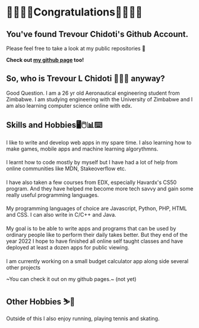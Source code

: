 # 🎉🎉🥳🥳Congratulations🥳🥳🎉🎉
## You've found Trevour Chidoti's Github Account. 

 
 Please feel free to take a look at my public repositories 📁 
 
**Check out [my github page](traelincoln.github.io) too!**


## So, who is Trevour L Chidoti 👨🏿‍💼 anyway? 
Good Question. 
I am a 26 yr old Aeronautical engineering student from Zimbabwe.
I am studying engineering with the University of Zimbabwe and I am also learning computer science online with edx.


## Skills and Hobbies🖥️🖱️📊⌨️
I like to write and develop web apps in my spare time.
I also learning how to make games, mobile apps and machine learning algorythmns.
####
I learnt how to code mostly by myself but I have had a lot of help from online communities like MDN, Stakeoverflow etc.
####
I have also taken a few courses from EDX, especially Havardx's CS50 program. And they have helped me become more tech savvy and gain some really useful programming languages.
####
My programming languages of choice are Javascript, Python, PHP, HTML and CSS. 
I can also write in C/C++ and Java.
####
My goal is to be able to write apps and programs that can be used by ordinary people like to perform their daily takes better. But they end of the year 2022 I hope to have finished all online self taught classes and have deployed at least a dozen apps for public viewing.
####

I am currently working on a small budget calculator app along side several other projects

~You can check it out on my github pages.~ (not yet)

## Other Hobbies ⛷️🎿
Outside of this I also enjoy running, playing tennis and skating. 








